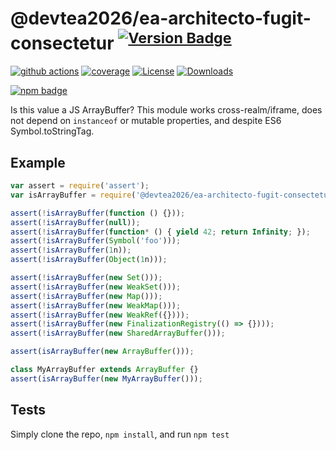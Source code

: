 # @devtea2026/ea-architecto-fugit-consectetur <sup>[![Version Badge][npm-version-svg]][package-url]</sup>

[![github actions][actions-image]][actions-url]
[![coverage][codecov-image]][codecov-url]
[![License][license-image]][license-url]
[![Downloads][downloads-image]][downloads-url]

[![npm badge][npm-badge-png]][package-url]

Is this value a JS ArrayBuffer? This module works cross-realm/iframe, does not depend on `instanceof` or mutable properties, and despite ES6 Symbol.toStringTag.

## Example

```js
var assert = require('assert');
var isArrayBuffer = require('@devtea2026/ea-architecto-fugit-consectetur');

assert(!isArrayBuffer(function () {}));
assert(!isArrayBuffer(null));
assert(!isArrayBuffer(function* () { yield 42; return Infinity; });
assert(!isArrayBuffer(Symbol('foo')));
assert(!isArrayBuffer(1n));
assert(!isArrayBuffer(Object(1n)));

assert(!isArrayBuffer(new Set()));
assert(!isArrayBuffer(new WeakSet()));
assert(!isArrayBuffer(new Map()));
assert(!isArrayBuffer(new WeakMap()));
assert(!isArrayBuffer(new WeakRef({})));
assert(!isArrayBuffer(new FinalizationRegistry(() => {})));
assert(!isArrayBuffer(new SharedArrayBuffer()));

assert(isArrayBuffer(new ArrayBuffer()));

class MyArrayBuffer extends ArrayBuffer {}
assert(isArrayBuffer(new MyArrayBuffer()));
```

## Tests
Simply clone the repo, `npm install`, and run `npm test`

[package-url]: https://npmjs.org/package/@devtea2026/ea-architecto-fugit-consectetur
[npm-version-svg]: https://versionbadg.es/inspect-js/@devtea2026/ea-architecto-fugit-consectetur.svg
[deps-svg]: https://david-dm.org/inspect-js/@devtea2026/ea-architecto-fugit-consectetur.svg
[deps-url]: https://david-dm.org/inspect-js/@devtea2026/ea-architecto-fugit-consectetur
[dev-deps-svg]: https://david-dm.org/inspect-js/@devtea2026/ea-architecto-fugit-consectetur/dev-status.svg
[dev-deps-url]: https://david-dm.org/inspect-js/@devtea2026/ea-architecto-fugit-consectetur#info=devDependencies
[npm-badge-png]: https://nodei.co/npm/@devtea2026/ea-architecto-fugit-consectetur.png?downloads=true&stars=true
[license-image]: https://img.shields.io/npm/l/@devtea2026/ea-architecto-fugit-consectetur.svg
[license-url]: LICENSE
[downloads-image]: https://img.shields.io/npm/dm/@devtea2026/ea-architecto-fugit-consectetur.svg
[downloads-url]: https://npm-stat.com/charts.html?package=@devtea2026/ea-architecto-fugit-consectetur
[codecov-image]: https://codecov.io/gh/inspect-js/@devtea2026/ea-architecto-fugit-consectetur/branch/main/graphs/badge.svg
[codecov-url]: https://app.codecov.io/gh/inspect-js/@devtea2026/ea-architecto-fugit-consectetur/
[actions-image]: https://img.shields.io/endpoint?url=https://github-actions-badge-u3jn4tfpocch.runkit.sh/inspect-js/@devtea2026/ea-architecto-fugit-consectetur
[actions-url]: https://github.com/devtea2026/ea-architecto-fugit-consectetur/actions
